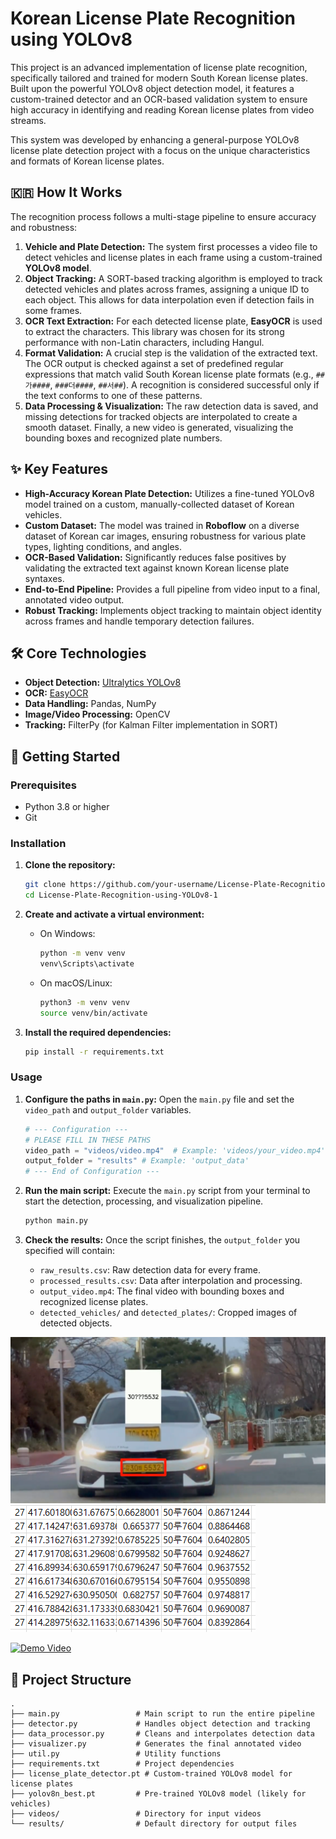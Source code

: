 # Korean License Plate Recognition using YOLOv8

This project is an advanced implementation of license plate recognition, specifically tailored and trained for modern South Korean license plates. Built upon the powerful YOLOv8 object detection model, it features a custom-trained detector and an OCR-based validation system to ensure high accuracy in identifying and reading Korean license plates from video streams.

This system was developed by enhancing a general-purpose YOLOv8 license plate detection project with a focus on the unique characteristics and formats of Korean license plates.

## 🇰🇷 How It Works

The recognition process follows a multi-stage pipeline to ensure accuracy and robustness:

1.  **Vehicle and Plate Detection:** The system first processes a video file to detect vehicles and license plates in each frame using a custom-trained **YOLOv8 model**.
2.  **Object Tracking:** A SORT-based tracking algorithm is employed to track detected vehicles and plates across frames, assigning a unique ID to each object. This allows for data interpolation even if detection fails in some frames.
3.  **OCR Text Extraction:** For each detected license plate, **EasyOCR** is used to extract the characters. This library was chosen for its strong performance with non-Latin characters, including Hangul.
4.  **Format Validation:** A crucial step is the validation of the extracted text. The OCR output is checked against a set of predefined regular expressions that match valid South Korean license plate formats (e.g., `##가####`, `###더####`, `##서##`). A recognition is considered successful only if the text conforms to one of these patterns.
5.  **Data Processing & Visualization:** The raw detection data is saved, and missing detections for tracked objects are interpolated to create a smooth dataset. Finally, a new video is generated, visualizing the bounding boxes and recognized plate numbers.

## ✨ Key Features

-   **High-Accuracy Korean Plate Detection:** Utilizes a fine-tuned YOLOv8 model trained on a custom, manually-collected dataset of Korean vehicles.
-   **Custom Dataset:** The model was trained in **Roboflow** on a diverse dataset of Korean car images, ensuring robustness for various plate types, lighting conditions, and angles.
-   **OCR-Based Validation:** Significantly reduces false positives by validating the extracted text against known Korean license plate syntaxes.
-   **End-to-End Pipeline:** Provides a full pipeline from video input to a final, annotated video output.
-   **Robust Tracking:** Implements object tracking to maintain object identity across frames and handle temporary detection failures.

## 🛠️ Core Technologies

-   **Object Detection:** [Ultralytics YOLOv8](https://github.com/ultralytics/ultralytics)
-   **OCR:** [EasyOCR](https://github.com/JaidedAI/EasyOCR)
-   **Data Handling:** Pandas, NumPy
-   **Image/Video Processing:** OpenCV
-   **Tracking:** FilterPy (for Kalman Filter implementation in SORT)

## 🚀 Getting Started

### Prerequisites

-   Python 3.8 or higher
-   Git

### Installation

1.  **Clone the repository:**
    ```bash
    git clone https://github.com/your-username/License-Plate-Recognition-using-YOLOv8-1.git
    cd License-Plate-Recognition-using-YOLOv8-1
    ```

2.  **Create and activate a virtual environment:**
    -   On Windows:
        ```bash
        python -m venv venv
        venv\Scripts\activate
        ```
    -   On macOS/Linux:
        ```bash
        python3 -m venv venv
        source venv/bin/activate
        ```

3.  **Install the required dependencies:**
    ```bash
    pip install -r requirements.txt
    ```

### Usage

1.  **Configure the paths in `main.py`:**
    Open the `main.py` file and set the `video_path` and `output_folder` variables.

    ```python
    # --- Configuration ---
    # PLEASE FILL IN THESE PATHS
    video_path = "videos/video.mp4"  # Example: 'videos/your_video.mp4'
    output_folder = "results" # Example: 'output_data'
    # --- End of Configuration ---
    ```

2.  **Run the main script:**
    Execute the `main.py` script from your terminal to start the detection, processing, and visualization pipeline.

    ```bash
    python main.py
    ```

3.  **Check the results:**
    Once the script finishes, the `output_folder` you specified will contain:
    -   `raw_results.csv`: Raw detection data for every frame.
    -   `processed_results.csv`: Data after interpolation and processing.
    -   `output_video.mp4`: The final video with bounding boxes and recognized license plates.
    -   `detected_vehicles/` and `detected_plates/`: Cropped images of detected objects.

![img car](https://github.com/Masterjun12/License-Plate-Recognition-using-YOLOv8-1/blob/7becdf20af7b2fa9bacb9e3b733243876b1e096e/run/car.png)
![img log](https://github.com/Masterjun12/License-Plate-Recognition-using-YOLOv8-1/blob/7becdf20af7b2fa9bacb9e3b733243876b1e096e/run/log.png)


[![Demo Video](images/thumbnail.png)](https://drive.google.com/file/d/1knH4YN_X3zQmFO83JMMa7qN_JHVkbXkb/view?usp=drive_link)


## 📂 Project Structure

```
.
├── main.py                 # Main script to run the entire pipeline
├── detector.py             # Handles object detection and tracking
├── data_processor.py       # Cleans and interpolates detection data
├── visualizer.py           # Generates the final annotated video
├── util.py                 # Utility functions
├── requirements.txt        # Project dependencies
├── license_plate_detector.pt # Custom-trained YOLOv8 model for license plates
├── yolov8n_best.pt         # Pre-trained YOLOv8 model (likely for vehicles)
├── videos/                 # Directory for input videos
└── results/                # Default directory for output files
```
